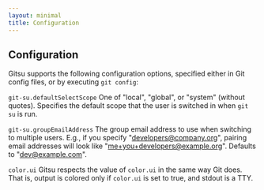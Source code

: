 ```yaml
---
layout: minimal
title: Configuration
---
```

## Configuration

Gitsu supports the following configuration options, specified either in Git config
files, or by executing `git config`:

`git-su.defaultSelectScope`
One of "local", "global", or "system" (without quotes).
Specifies the default scope that the user is switched in when `git su` is run.

`git-su.groupEmailAddress`
The group email address to use when switching to multiple users.
E.g., if you specify "developers@company.org", pairing email addresses will look like "me+you+developers@example.org".
Defaults to "dev@example.com".

`color.ui`
Gitsu respects the value of `color.ui` in the same way Git does.
That is, output is colored only if `color.ui` is set to true, and stdout is a TTY.
